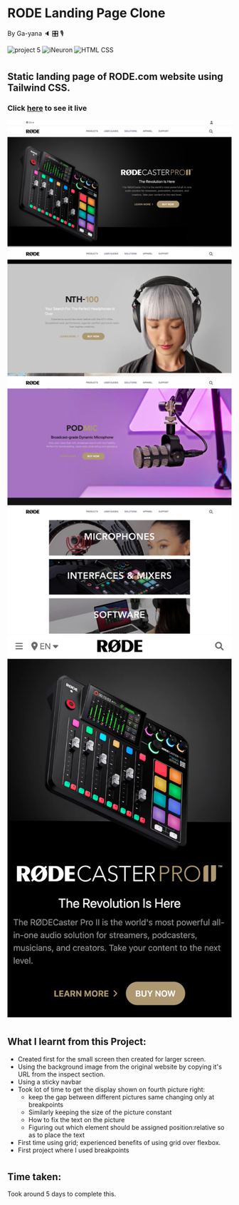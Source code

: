 # RODE Landing Page Clone
By Ga-yana :speaker: :control_knobs: 	:studio_microphone:

![project 5](https://img.shields.io/badge/Rode-Clone-blue) ![iNeuron](https://img.shields.io/badge/iNeuron-FullStack-blue)
![HTML CSS](https://img.shields.io/badge/Tailwind-CSS-blue)  
#

## Static landing page of RODE.com website using Tailwind CSS.

### Click [here]() to see it live

![Homepage](./Images/Screenshot%202022-09-16%20at%2010.03.59%20AM.png)
![Homepage](./Images/Screenshot%202022-09-16%20at%2010.04.14%20AM.png)
![Homepage](./Images/Screenshot%202022-09-16%20at%2010.04.26%20AM.png)
![Homepage](./Images/Screenshot%202022-09-16%20at%2010.04.41%20AM.png)
![Homepage](./Images/Screenshot%202022-09-16%20at%2010.08.25%20AM.png)

# 

## What I learnt from this Project:

- Created first for the small screen then created for larger screen.
- Using the background image from the original website by copying it's URL from the inspect section.
- Using a sticky navbar
- Took lot of time to get the display shown on fourth picture right: 
   - keep the gap between different pictures same changing only at breakpoints
   - Similarly keeping the size of the picture constant
   - How to fix the text on the picture
   - Figuring out which element should be assigned position:relative so as to place the text
- First time using grid; experienced benefits of using grid over flexbox.
- First project where I used breakpoints



#
## Time taken:
 Took around 5 days to complete this.
# 
